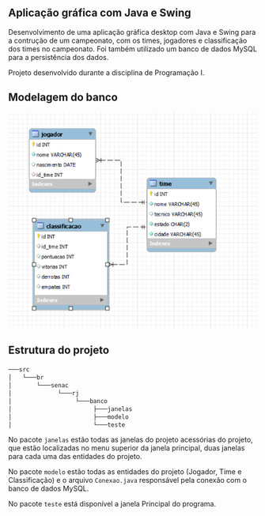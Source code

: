 ## Aplicação gráfica com Java e Swing

Desenvolvimento de uma aplicação gráfica desktop com Java e Swing  para a contrução de um campeonato, com os times, jogadores e classificação dos times no campeonato. Foi também utilizado um banco de dados MySQL para a persistência dos dados. 

Projeto desenvolvido durante a disciplina de Programação I. 

## Modelagem do banco

![1687446413066](image/README/1687446413066.png)

## Estrutura do projeto

```
───src
│   └───br
│       └───senac
│             └───rj
│                  └───banco
│                       ├───janelas
│                       ├───modelo
│                       └───teste
```

No pacote `janelas` estão todas as janelas do projeto acessórias do projeto, que estão localizadas no menu superior da janela principal, duas janelas para cada uma das entidades do projeto. 

No pacote `modelo` estão todas as entidades do projeto (Jogador, Time e Classificação) e o arquivo `Conexao.java` responsável pela conexão com o banco de dados MySQL. 

No pacote `teste` está disponível a janela Principal do programa.
